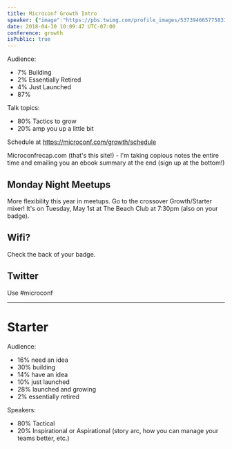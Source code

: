 ```yaml
---
title: Microconf Growth Intro
speaker: {"image":"https://pbs.twimg.com/profile_images/537394665775833088/N1JHDvju.png","name":"Rob Walling","title":"Drip","bioUrl":"https://www.microconf.com/growth/speakers/rob-walling/","twitter":"robwalling","website":"http://www.robwalling.com","location":"Minneapolis, MN","description":"Serial Entrepreneur. Co-founder of https://www.drip.com/ and http://www.microconf.com/. I'm rarely on Twitter.","verified":false}
date: 2018-04-30 10:09:47 UTC-07:00
conference: growth
isPublic: true
---
```


Audience:

* 7% Building
* 2% Essentially Retired
* 4% Just Launched
* 87%

Talk topics:

* 80% Tactics to grow
* 20% amp you up a little bit

Schedule at https://microconf.com/growth/schedule

Microconfrecap.com (that's this site!) - I'm taking copious notes the entire time and emailing you an ebook summary at the end (sign up at the bottom!)

## Monday Night Meetups

More flexibility this year in meetups. Go to the crossover Growth/Starter mixer! It's on Tuesday, May 1st at The Beach Club at 7:30pm (also on your badge).

## Wifi?

Check the back of your badge.

## Twitter

Use #microconf

---

# Starter

Audience:

* 16% need an idea
* 30% building
* 14% have an idea
* 10% just launched
* 28% launched and growing
* 2% essentially retired

Speakers:

* 80% Tactical
* 20% Inspirational or Aspirational (story arc, how you can manage your teams better, etc.)
